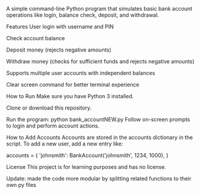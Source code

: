 A simple command-line Python program that simulates basic bank account operations like login, balance check, deposit, and withdrawal.

Features
User login with username and PIN

Check account balance

Deposit money (rejects negative amounts)

Withdraw money (checks for sufficient funds and rejects negative amounts)

Supports multiple user accounts with independent balances

Clear screen command for better terminal experience

How to Run
Make sure you have Python 3 installed.

Clone or download this repository.

Run the program:
python bank_accountNEW.py
Follow on-screen prompts to login and perform account actions.

How to Add Accounts
Accounts are stored in the accounts dictionary in the script. To add a new user, add a new entry like:


accounts = {
    'johnsmith': BankAccount('johnsmith', 1234, 1000),
}

License
This project is for learning purposes and has no license.

Update: made the code more modular by splitting related functions to their own py files
